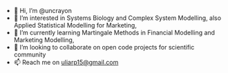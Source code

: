 - 👋 Hi, I’m @uncrayon
- 👀 I’m interested in Systems Biology and Complex System Modelling, also Applied Statistical Modelling for Marketing,
- 🌱 I’m currently learning Martingale Methods in Financial Modelling and Marketing Modelling,
- 💞️ I’m looking to collaborate on open code projects for scientific community
- 📫 Reach me on uliarp15@gmail.com

<!---
uncrayon/uncrayon is a ✨ special ✨ repository because its `README.md` (this file) appears on your GitHub profile.
You can click the Preview link to take a look at your changes.
--->
